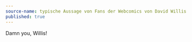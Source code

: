 ```yaml
---
source-name: typische Aussage von Fans der Webcomics von David Willis
published: true
---
```


<p>Damn you, Willis!</p>


